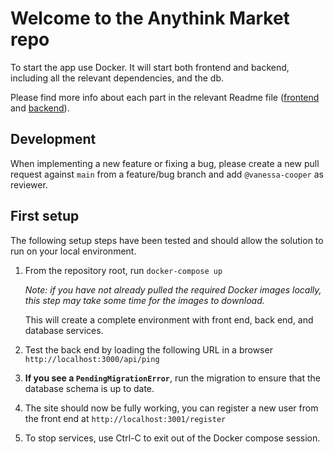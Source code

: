 # Welcome to the Anythink Market repo

To start the app use Docker. It will start both frontend and backend, including all the relevant dependencies, and the db.

Please find more info about each part in the relevant Readme file ([frontend](frontend/readme.md) and [backend](backend/README.md)).

## Development

When implementing a new feature or fixing a bug, please create a new pull request against `main` from a feature/bug branch and add `@vanessa-cooper` as reviewer.

## First setup

The following setup steps have been tested and should allow the solution to run on your local environment.

  1. From the repository root, run `docker-compose up`

     *Note: if you have not already pulled the required Docker images locally,
     this step may take some time for the images to download.*

     This will create a complete environment with front end, back end, and database services.

  2. Test the back end by loading the following URL in a browser `http://localhost:3000/api/ping`

  3. **If you see a `PendingMigrationError`**, run the migration to ensure that the database schema is up to date.

  4. The site should now be fully working, you can register a new user from the front end at `http://localhost:3001/register`

  5. To stop services, use Ctrl-C to exit out of the Docker compose session.